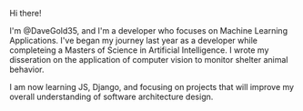 Hi there!

I'm @DaveGold35, and I'm a developer who focuses on Machine Learning Applications.  I've began my journey last year as a developer 
while completeing a Masters of Science in Artificial Intelligence. I wrote my disseration on the application of computer vision to monitor shelter animal behavior.

I am now learning JS, Django, and focusing on projects that will improve my overall understanding of software architecture design.


<!---
DaveGold35/DaveGold35 is a ✨ special ✨ repository because its `README.md` (this file) appears on your GitHub profile.
You can click the Preview link to take a look at your changes.
--->
